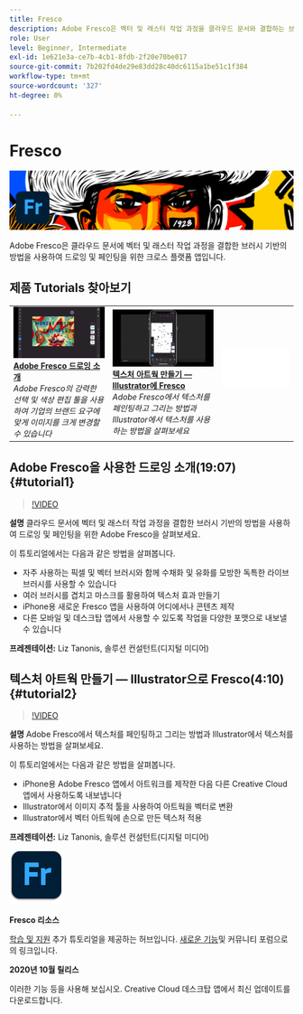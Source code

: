```yaml
---
title: Fresco
description: Adobe Fresco은 벡터 및 래스터 작업 과정을 클라우드 문서와 결합하는 브러시 기반의 방법을 사용하여 드로잉 및 페인팅을 위한 크로스 플랫폼 앱입니다
role: User
level: Beginner, Intermediate
exl-id: 1e621e3a-ce7b-4cb1-8fdb-2f20e70be017
source-git-commit: 7b202fd4de29e83dd28c40dc6115a1be51c1f384
workflow-type: tm+mt
source-wordcount: '327'
ht-degree: 0%

---
```


# Fresco

![튜토리얼 메인 이미지](../assets/Fresco.jpg)

Adobe Fresco은 클라우드 문서에 벡터 및 래스터 작업 과정을 결합한 브러시 기반의 방법을 사용하여 드로잉 및 페인팅을 위한 크로스 플랫폼 앱입니다.

## 제품 Tutorials 찾아보기

<table style="table-layout:fixed">
<tr>
 <td>
   <a href="fresco.md#tutorial1">
      <img alt="Adobe Fresco 드로잉 소개" src="../assets/fresco_drawingPaintingIntro_tanonis_thumbnail.jpg" />
   </a>
    <div>
   <a href="fresco.md#tutorial1"><strong>Adobe Fresco 드로잉 소개</strong></a>
    </div>
    <em>Adobe Fresco의 강력한 선택 및 색상 편집 툴을 사용하여 기업의 브랜드 요구에 맞게 이미지를 크게 변경할 수 있습니다</em>
    <br>
  </td>
  <td>
   <a href="fresco.md#tutorial2">
      <img alt="텍스처 아트웍 만들기 — Illustrator에 Fresco" src="../assets/fresco_textureToVector_tanonis_thumbnail.jpg" />
   </a>
    <div>
   <a href="fresco.md#tutorial2"><strong>텍스처 아트웍 만들기 — Illustrator에 Fresco</strong></a>
    </div>
    <em>Adobe Fresco에서 텍스처를 페인팅하고 그리는 방법과 Illustrator에서 텍스처를 사용하는 방법을 살펴보세요</em>
    <br>
  </td>
  <td>
    <img alt="스페이서" src="../assets/Whitespacer.png" />
    <div>
    <br>
  </td>
</tr>
</table>

## Adobe Fresco을 사용한 드로잉 소개(19:07) {#tutorial1}

>[!VIDEO](https://video.tv.adobe.com/v/326946?hidetitle=true)

**설명**
클라우드 문서에 벡터 및 래스터 작업 과정을 결합한 브러시 기반의 방법을 사용하여 드로잉 및 페인팅을 위한 Adobe Fresco을 살펴보세요.

이 튜토리얼에서는 다음과 같은 방법을 살펴봅니다.
* 자주 사용하는 픽셀 및 벡터 브러시와 함께 수채화 및 유화를 모방한 독특한 라이브 브러시를 사용할 수 있습니다
* 여러 브러시를 겹치고 마스크를 활용하여 텍스처 효과 만들기
* iPhone용 새로운 Fresco 앱을 사용하여 어디에서나 콘텐츠 제작
* 다른 모바일 및 데스크탑 앱에서 사용할 수 있도록 작업을 다양한 포맷으로 내보낼 수 있습니다

**프레젠테이션:**
Liz Tanonis, 솔루션 컨설턴트(디지털 미디어)

## 텍스처 아트웍 만들기 — Illustrator으로 Fresco(4:10) {#tutorial2}

>[!VIDEO](https://video.tv.adobe.com/v/326947?hidetitle=true)

**설명**
Adobe Fresco에서 텍스처를 페인팅하고 그리는 방법과 Illustrator에서 텍스처를 사용하는 방법을 살펴보세요.

이 튜토리얼에서는 다음과 같은 방법을 살펴봅니다.
* iPhone용 Adobe Fresco 앱에서 아트워크를 제작한 다음 다른 Creative Cloud 앱에서 사용하도록 내보냅니다
* Illustrator에서 이미지 추적 툴을 사용하여 아트웍을 벡터로 변환
* Illustrator에서 벡터 아트웍에 손으로 만든 텍스처 적용

**프레젠테이션:**
Liz Tanonis, 솔루션 컨설턴트(디지털 미디어)

![Fresco 로고](../assets/fr_appicon_96.png)

**Fresco 리소스**

[학습 및 지원](https://helpx.adobe.com/support/adobe-fresco.html) 추가 튜토리얼을 제공하는 허브입니다. [새로운 기능](https://helpx.adobe.com/fresco/using/whats-new.html)및 커뮤니티 포럼으로의 링크입니다.

**2020년 10월 릴리스**

이러한 기능 등을 사용해 보십시오. Creative Cloud 데스크탑 앱에서 최신 업데이트를 다운로드합니다.
